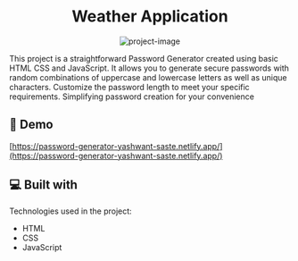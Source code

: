 <h1 align="center" id="title">Weather Application</h1>

<p align="center"><img src="https://socialify.git.ci/YashwantSaste/Password-Generator-Application/image?description=1&amp;descriptionEditable=This%20project%20is%20a%20straightforward%20Password%20Generator%20created%20using%20basic%20HTML%2C%20CSS%2C%20and%20JavaScript.%20It%20allows%20you%20to%20generate%20secure%20passwords%20&amp;font=Raleway&amp;language=1&amp;name=1&amp;owner=1&amp;stargazers=1&amp;theme=Dark" alt="project-image"></p>

<p id="description">This project is a straightforward Password Generator created using basic HTML CSS and JavaScript. It allows you to generate secure passwords with random combinations of uppercase and lowercase letters as well as unique characters. Customize the password length to meet your specific requirements. Simplifying password creation for your convenience</p>

<h2>🚀 Demo</h2>

[https://password-generator-yashwant-saste.netlify.app/](https://password-generator-yashwant-saste.netlify.app/)

  
  
<h2>💻 Built with</h2>

Technologies used in the project:

*   HTML
*   CSS
*   JavaScript
